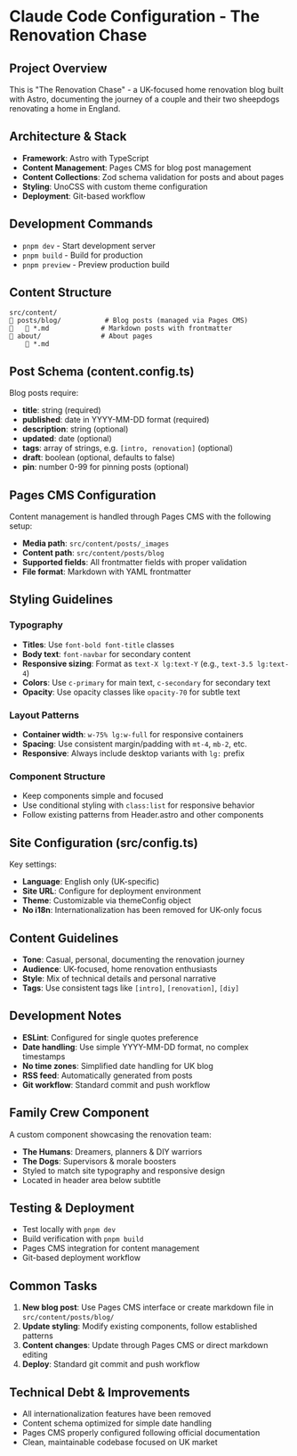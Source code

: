 # Claude Code Configuration - The Renovation Chase

## Project Overview

This is "The Renovation Chase" - a UK-focused home renovation blog built with Astro, documenting the journey of a couple and their two sheepdogs renovating a home in England.

## Architecture & Stack

- **Framework**: Astro with TypeScript
- **Content Management**: Pages CMS for blog post management
- **Content Collections**: Zod schema validation for posts and about pages
- **Styling**: UnoCSS with custom theme configuration
- **Deployment**: Git-based workflow

## Development Commands

- `pnpm dev` - Start development server
- `pnpm build` - Build for production
- `pnpm preview` - Preview production build

## Content Structure

```
src/content/
   posts/blog/           # Blog posts (managed via Pages CMS)
      *.md             # Markdown posts with frontmatter
   about/               # About pages
       *.md
```

## Post Schema (content.config.ts)

Blog posts require:

- **title**: string (required)
- **published**: date in YYYY-MM-DD format (required)
- **description**: string (optional)
- **updated**: date (optional)
- **tags**: array of strings, e.g. `[intro, renovation]` (optional)
- **draft**: boolean (optional, defaults to false)
- **pin**: number 0-99 for pinning posts (optional)

## Pages CMS Configuration

Content management is handled through Pages CMS with the following setup:

- **Media path**: `src/content/posts/_images`
- **Content path**: `src/content/posts/blog`
- **Supported fields**: All frontmatter fields with proper validation
- **File format**: Markdown with YAML frontmatter

## Styling Guidelines

### Typography

- **Titles**: Use `font-bold font-title` classes
- **Body text**: `font-navbar` for secondary content
- **Responsive sizing**: Format as `text-X lg:text-Y` (e.g., `text-3.5 lg:text-4`)
- **Colors**: Use `c-primary` for main text, `c-secondary` for secondary text
- **Opacity**: Use opacity classes like `opacity-70` for subtle text

### Layout Patterns

- **Container width**: `w-75% lg:w-full` for responsive containers
- **Spacing**: Use consistent margin/padding with `mt-4`, `mb-2`, etc.
- **Responsive**: Always include desktop variants with `lg:` prefix

### Component Structure

- Keep components simple and focused
- Use conditional styling with `class:list` for responsive behavior
- Follow existing patterns from Header.astro and other components

## Site Configuration (src/config.ts)

Key settings:

- **Language**: English only (UK-specific)
- **Site URL**: Configure for deployment environment
- **Theme**: Customizable via themeConfig object
- **No i18n**: Internationalization has been removed for UK-only focus

## Content Guidelines

- **Tone**: Casual, personal, documenting the renovation journey
- **Audience**: UK-focused, home renovation enthusiasts
- **Style**: Mix of technical details and personal narrative
- **Tags**: Use consistent tags like `[intro]`, `[renovation]`, `[diy]`

## Development Notes

- **ESLint**: Configured for single quotes preference
- **Date handling**: Use simple YYYY-MM-DD format, no complex timestamps
- **No time zones**: Simplified date handling for UK blog
- **RSS feed**: Automatically generated from posts
- **Git workflow**: Standard commit and push workflow

## Family Crew Component

A custom component showcasing the renovation team:

- **The Humans**: Dreamers, planners & DIY warriors
- **The Dogs**: Supervisors & morale boosters
- Styled to match site typography and responsive design
- Located in header area below subtitle

## Testing & Deployment

- Test locally with `pnpm dev`
- Build verification with `pnpm build`
- Pages CMS integration for content management
- Git-based deployment workflow

## Common Tasks

1. **New blog post**: Use Pages CMS interface or create markdown file in `src/content/posts/blog/`
2. **Update styling**: Modify existing components, follow established patterns
3. **Content changes**: Update through Pages CMS or direct markdown editing
4. **Deploy**: Standard git commit and push workflow

## Technical Debt & Improvements

- All internationalization features have been removed
- Content schema optimized for simple date handling
- Pages CMS properly configured following official documentation
- Clean, maintainable codebase focused on UK market
